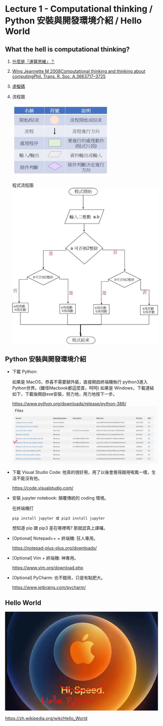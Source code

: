 # Lecture 1 - Computational thinking / Python 安裝與開發環境介紹 / Hello World

## What the hell is computational thinking?
1. [什麼是「運算思維」？](https://medium.com/orangeapple/%E4%BB%80%E9%BA%BC%E6%98%AF-%E9%81%8B%E7%AE%97%E6%80%9D%E7%B6%AD-dbb763237e65)
2. [Wing Jeannette M 2008Computational thinking and thinking about computingPhil. Trans. R. Soc. A.3663717–3725](http://doi.org/10.1098/rsta.2008.0118)
3. [虛擬碼](https://michaelchen.tech/blog/how-to-write-pseudocode/) 
4. 流程圖
   
   ![](assets/flowchart.jpg)

   程式流程圖
   ![](assets/simple-flowchart.jpeg)


## Python 安裝與開發環境介紹
* 下載 Python: 
  
  如果是 MacOS，恭喜不需要額外裝，直接開啟終端機執行 python3進入Python世界。(難怪Macbook都這麼貴，呵呵)
  如果是 Windows，下載連結如下，下載後開啟exe安裝，努力地，用力地按下一步。
  
  https://www.python.org/downloads/release/python-386/
  ![](assets/python-installer.png)
  
* 下載 Visual Studio Code: 他真的很好用，用了以後會覺得跟用唉鳳一樣，生活不能沒有他。

    https://code.visualstudio.com/

* 安裝 jupyter notebook: 顛覆傳統的 coding 環境。
  
  在終端機打
    ```
    pip install jupyter 或 pip3 install jupyter
    ```
    想知道 pip 跟 pip3 差在哪裡嗎? 那就認真上課囉。

* [Optional] Notepad++ + 終端機: 狂人專用。

    https://notepad-plus-plus.org/downloads/

* [Optional] Vim + 終端機: 神專用。
  
  https://www.vim.org/download.php

* [Optional] PyCharm: 也不錯用，只是有點肥大。
  
  https://www.jetbrains.com/pycharm/

## Hello World
![](assets/opening.png)

https://zh.wikipedia.org/wiki/Hello_World